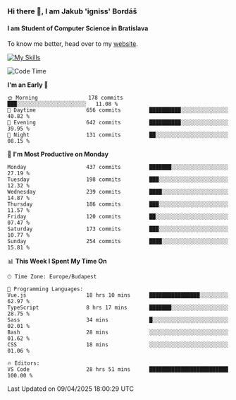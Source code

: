 ### Hi there 👋, I am Jakub 'igniss' Bordáš

#### I am Student of Computer Science in Bratislava
To know me better, head over to my [website](https://bordas.sk).

[![My Skills](https://skillicons.dev/icons?i=js,typescript,html,css,figma,svelte,vue,next,postgresql,nest,express,nodejs)](https://bordas.sk)


<!--START_SECTION:waka-->
![Code Time](http://img.shields.io/badge/Code%20Time-1%2C814%20hrs%2030%20mins-blue)

**I'm an Early 🐤** 

```text
🌞 Morning                178 commits         ███░░░░░░░░░░░░░░░░░░░░░░   11.08 % 
🌆 Daytime                656 commits         ██████████░░░░░░░░░░░░░░░   40.82 % 
🌃 Evening                642 commits         ██████████░░░░░░░░░░░░░░░   39.95 % 
🌙 Night                  131 commits         ██░░░░░░░░░░░░░░░░░░░░░░░   08.15 % 
```
📅 **I'm Most Productive on Monday** 

```text
Monday                   437 commits         ███████░░░░░░░░░░░░░░░░░░   27.19 % 
Tuesday                  198 commits         ███░░░░░░░░░░░░░░░░░░░░░░   12.32 % 
Wednesday                239 commits         ████░░░░░░░░░░░░░░░░░░░░░   14.87 % 
Thursday                 186 commits         ███░░░░░░░░░░░░░░░░░░░░░░   11.57 % 
Friday                   120 commits         ██░░░░░░░░░░░░░░░░░░░░░░░   07.47 % 
Saturday                 173 commits         ███░░░░░░░░░░░░░░░░░░░░░░   10.77 % 
Sunday                   254 commits         ████░░░░░░░░░░░░░░░░░░░░░   15.81 % 
```


📊 **This Week I Spent My Time On** 

```text
🕑︎ Time Zone: Europe/Budapest

💬 Programming Languages: 
Vue.js                   18 hrs 10 mins      ████████████████░░░░░░░░░   62.97 % 
TypeScript               8 hrs 17 mins       ███████░░░░░░░░░░░░░░░░░░   28.75 % 
Sass                     34 mins             █░░░░░░░░░░░░░░░░░░░░░░░░   02.01 % 
Bash                     28 mins             ░░░░░░░░░░░░░░░░░░░░░░░░░   01.62 % 
CSS                      18 mins             ░░░░░░░░░░░░░░░░░░░░░░░░░   01.06 % 

🔥 Editors: 
VS Code                  28 hrs 51 mins      █████████████████████████   100.00 % 
```


 Last Updated on 09/04/2025 18:00:29 UTC
<!--END_SECTION:waka-->
